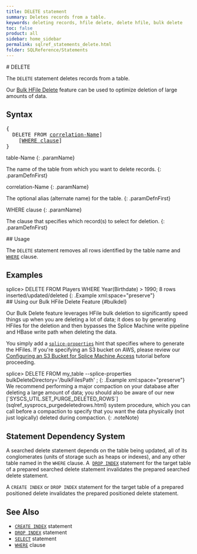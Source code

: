 ```yaml
---
title: DELETE statement
summary: Deletes records from a table.
keywords: deleting records, hfile delete, delete hfile, bulk delete
toc: false
product: all
sidebar: home_sidebar
permalink: sqlref_statements_delete.html
folder: SQLReference/Statements
---
```

<section>
<div class="TopicContent" data-swiftype-index="true" markdown="1">
# DELETE

The `DELETE` statement deletes records from a table.

Our [Bulk HFile Delete](#bulkdel) feature can be used to optimize
deletion of large amounts of data.

## Syntax

<div class="fcnWrapperWide"><pre class="FcnSyntax">
{
  DELETE FROM <a href="sqlref_identifiers_types.html">correlation-Name</a>]
    [<a href="sqlref_clauses_where.html">WHERE clause</a>]
}</pre>

</div>
<div class="paramList" markdown="1">
table-Name
{: .paramName}

The name of the table from which you want to delete records.
{: .paramDefnFirst}

correlation-Name
{: .paramName}

The optional alias (alternate name) for the table.
{: .paramDefnFirst}

WHERE clause
{: .paramName}

The clause that specifies which record(s) to select for deletion.
{: .paramDefnFirst}

</div>
## Usage

The `DELETE` statement removes all rows identified by the table name and
[`WHERE`](sqlref_clauses_where.html) clause.

## Examples

<div class="preWrapperWide" markdown="1">
    splice> DELETE FROM Players WHERE Year(Birthdate) > 1990;
    8 rows inserted/updated/deleted
{: .Example xml:space="preserve"}

</div>
## Using our Bulk HFile Delete Feature   {#bulkdel}

Our Bulk Delete feature leverages HFile bulk deletion to significantly
speed things up when you are deleting a lot of data; it does so by
generating HFiles for the deletion and then bypasses the Splice Machine
write pipeline and HBase write path when deleting the data.

You simply add a
[`splice-properties`](bestpractices_optimizer_hints.html) hint
that specifies where to generate the HFiles. If you're specifying an S3
bucket on AWS, please review our [Configuring an S3 Bucket for Splice
Machine Access](developers_cloudconnect_configures3.html) tutorial before
proceeding.

<div class="preWrapperWide" markdown="1">
    splice> DELETE FROM my_table --splice-properties bulkDeleteDirectory='/bulkFilesPath'
    ;
{: .Example xml:space="preserve"}

</div>
We recommend performing a major compaction on your database after
deleting a large amount of data; you should also be aware of our new
[`SYSCS_UTIL.SET_PURGE_DELETED_ROWS`](sqlref_sysprocs_purgedeletedrows.html)
system procedure, which you can call before a compaction to specify that
you want the data physically (not just logically) deleted during
compaction.
{: .noteNote}

## Statement Dependency System

A searched delete statement depends on the table being updated, all of
its conglomerates (units of storage such as heaps or indexes), and any
other table named in the `WHERE` clause. A &nbsp;[`DROP
INDEX`](sqlref_statements_dropindex.html) statement for the target table
of a prepared searched delete statement invalidates the prepared
searched delete statement.

A `CREATE INDEX` or `DROP INDEX` statement for the target table of a
prepared positioned delete invalidates the prepared positioned delete
statement.

## See Also

* [`CREATE INDEX`](sqlref_statements_createindex.html) statement
* [`DROP INDEX`](sqlref_statements_dropindex.html) statement
* [`SELECT`](sqlref_expressions_select.html) statement
* [`WHERE`](sqlref_clauses_where.html) clause

</div>
</section>
